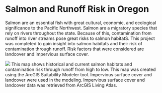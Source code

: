 # Salmon and Runoff Risk in Oregon
Salmon are an essential fish with great cultural, economic, and ecological significance to the Pacific Northwest.
Salmon are a migratory species that rely on rivers throughout the state. Because of this, contamination from runoff
into river streams pose great risks to salmon habitatS. This project was completed to gain insight into salmon habitats and their 
risk of contamination through runoff. Risk factors that were considered are landcover and impervious surface cover. 

<img src="https://github.com/user-attachments/assets/2a8a0781-b91f-465b-8a04-381bc949e797">
This map shows historical and current salmon habitats and contamination risk through runoff from high to low. 
This map was created using the ArcGIS Suitability Modeler tool. Impervious surface cover and landcover were used in the modeling. 
Impervious surface cover and landcover data was retrieved from ArcGIS Living Atlas.

